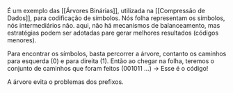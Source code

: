 
É um exemplo das [[Árvores Binárias]], utilizada na [[Compressão de Dados]], para codificação de símbolos.
Nós folha representam os símbolos, nós intermediários não.
aqui, não há mecanismos de balanceamento, mas estratégias podem ser adotadas pare gerar melhores resultados (códigos menores).

Para encontrar os símbolos, basta percorrer a árvore, contanto os caminhos para esquerda (0) e para direita (1). Então ao chegar na folha, teremos o conjunto de caminhos que foram feitos (001011 ...) -> Esse é o código!

A árvore evita o problemas dos prefixos.

